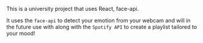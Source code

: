 This is a university project that uses React, face-api.

It uses the `face-api` to detect your emotion from your webcam and will in the future use with along with the `Spotify API` to create a playlist tailored to your mood!